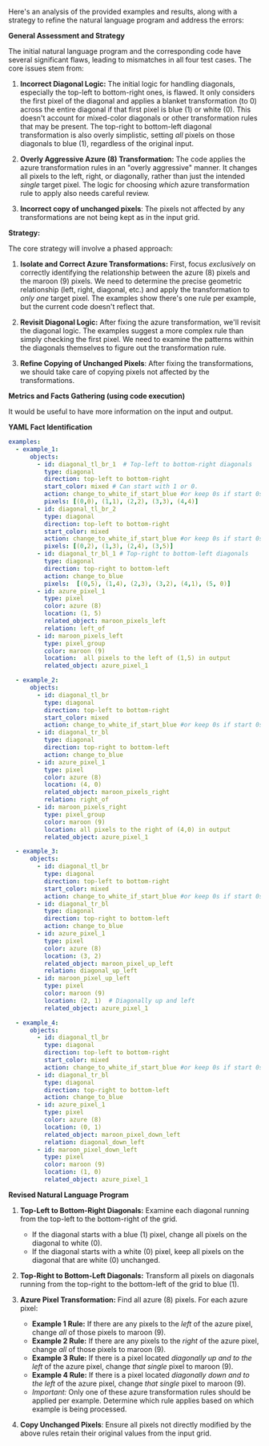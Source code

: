 Here's an analysis of the provided examples and results, along with a strategy to refine the natural language program and address the errors:

**General Assessment and Strategy**

The initial natural language program and the corresponding code have several significant flaws, leading to mismatches in all four test cases. The core issues stem from:

1.  **Incorrect Diagonal Logic:** The initial logic for handling diagonals, especially the top-left to bottom-right ones, is flawed. It only considers the first pixel of the diagonal and applies a blanket transformation (to 0) across the entire diagonal if that first pixel is blue (1) or white (0). This doesn't account for mixed-color diagonals or other transformation rules that may be present. The top-right to bottom-left diagonal transformation is also overly simplistic, setting *all* pixels on those diagonals to blue (1), regardless of the original input.

2.  **Overly Aggressive Azure (8) Transformation:** The code applies the azure transformation rules in an "overly aggressive" manner. It changes all pixels to the left, right, or diagonally, rather than just the intended *single* target pixel. The logic for choosing *which* azure transformation rule to apply also needs careful review.

3. **Incorrect copy of unchanged pixels**: The pixels not affected by any transformations are not being kept as in the input grid.

**Strategy:**

The core strategy will involve a phased approach:

1.  **Isolate and Correct Azure Transformations:** First, focus *exclusively* on correctly identifying the relationship between the azure (8) pixels and the maroon (9) pixels. We need to determine the precise geometric relationship (left, right, diagonal, etc.) and apply the transformation to *only one* target pixel. The examples show there's one rule per example, but the current code doesn't reflect that.

2.  **Revisit Diagonal Logic:** After fixing the azure transformation, we'll revisit the diagonal logic. The examples suggest a more complex rule than simply checking the first pixel. We need to examine the patterns within the diagonals themselves to figure out the transformation rule.

3.  **Refine Copying of Unchanged Pixels**: After fixing the transformations, we should take care of copying pixels not affected by the transformations.

**Metrics and Facts Gathering (using code execution)**

It would be useful to have more information on the input and output.

**YAML Fact Identification**


```yaml
examples:
  - example_1:
      objects:
        - id: diagonal_tl_br_1  # Top-left to bottom-right diagonals
          type: diagonal
          direction: top-left to bottom-right
          start_color: mixed # Can start with 1 or 0.
          action: change_to_white_if_start_blue #or keep 0s if start 0s
          pixels: [(0,0), (1,1), (2,2), (3,3), (4,4)]
        - id: diagonal_tl_br_2
          type: diagonal
          direction: top-left to bottom-right
          start_color: mixed
          action: change_to_white_if_start_blue #or keep 0s if start 0s
          pixels: [(0,2), (1,3), (2,4), (3,5)]
        - id: diagonal_tr_bl_1 # Top-right to bottom-left diagonals
          type: diagonal
          direction: top-right to bottom-left
          action: change_to_blue
          pixels:  [(0,5), (1,4), (2,3), (3,2), (4,1), (5, 0)]
        - id: azure_pixel_1
          type: pixel
          color: azure (8)
          location: (1, 5)
          related_object: maroon_pixels_left
          relation: left_of
        - id: maroon_pixels_left
          type: pixel_group
          color: maroon (9)
          location:  all pixels to the left of (1,5) in output
          related_object: azure_pixel_1

  - example_2:
      objects:
        - id: diagonal_tl_br
          type: diagonal
          direction: top-left to bottom-right
          start_color: mixed
          action: change_to_white_if_start_blue #or keep 0s if start 0s
        - id: diagonal_tr_bl
          type: diagonal
          direction: top-right to bottom-left
          action: change_to_blue
        - id: azure_pixel_1
          type: pixel
          color: azure (8)
          location: (4, 0)
          related_object: maroon_pixels_right
          relation: right_of
        - id: maroon_pixels_right
          type: pixel_group
          color: maroon (9)
          location: all pixels to the right of (4,0) in output
          related_object: azure_pixel_1

  - example_3:
      objects:
        - id: diagonal_tl_br
          type: diagonal
          direction: top-left to bottom-right
          start_color: mixed
          action: change_to_white_if_start_blue #or keep 0s if start 0s
        - id: diagonal_tr_bl
          type: diagonal
          direction: top-right to bottom-left
          action: change_to_blue
        - id: azure_pixel_1
          type: pixel
          color: azure (8)
          location: (3, 2)
          related_object: maroon_pixel_up_left
          relation: diagonal_up_left
        - id: maroon_pixel_up_left
          type: pixel
          color: maroon (9)
          location: (2, 1)  # Diagonally up and left
          related_object: azure_pixel_1

  - example_4:
      objects:
        - id: diagonal_tl_br
          type: diagonal
          direction: top-left to bottom-right
          start_color: mixed
          action: change_to_white_if_start_blue #or keep 0s if start 0s
        - id: diagonal_tr_bl
          type: diagonal
          direction: top-right to bottom-left
          action: change_to_blue
        - id: azure_pixel_1
          type: pixel
          color: azure (8)
          location: (0, 1)
          related_object: maroon_pixel_down_left
          relation: diagonal_down_left
        - id: maroon_pixel_down_left
          type: pixel
          color: maroon (9)
          location: (1, 0)
          related_object: azure_pixel_1

```


**Revised Natural Language Program**

1.  **Top-Left to Bottom-Right Diagonals:** Examine each diagonal running from the top-left to the bottom-right of the grid.
    *   If the diagonal starts with a blue (1) pixel, change all pixels on the diagonal to white (0).
    *   If the diagonal starts with a white (0) pixel, keep all pixels on the diagonal that are white (0) unchanged.

2.  **Top-Right to Bottom-Left Diagonals:** Transform all pixels on diagonals running from the top-right to the bottom-left of the grid to blue (1).

3.  **Azure Pixel Transformation:** Find all azure (8) pixels. For each azure pixel:
    *   **Example 1 Rule:** If there are any pixels to the *left* of the azure pixel, change *all* of those pixels to maroon (9).
    *   **Example 2 Rule:** If there are any pixels to the *right* of the azure pixel, change *all* of those pixels to maroon (9).
    *   **Example 3 Rule:** If there is a pixel located *diagonally up and to the left* of the azure pixel, change *that single* pixel to maroon (9).
    *   **Example 4 Rule:** If there is a pixel located *diagonally down and to the left* of the azure pixel, change *that single* pixel to maroon (9).
    *   *Important:* Only one of these azure transformation rules should be applied per example. Determine which rule applies based on which example is being processed.

4.  **Copy Unchanged Pixels**: Ensure all pixels not directly modified by the above rules retain their original values from the input grid.
